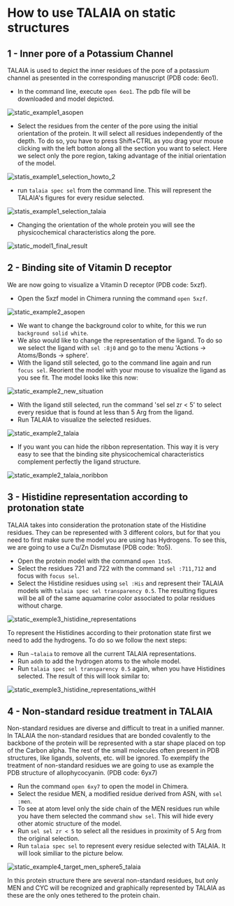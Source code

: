 # How to use TALAIA on static structures

## 1 - Inner pore of a Potassium Channel

TALAIA is used to depict the inner residues of the pore of a potassium channel as presented in the corresponding manuscript (PDB code: 6eo1).

- In the command line, execute  `open 6eo1`. The pdb file will be downloaded and model depicted.

![static_example1_asopen](https://user-images.githubusercontent.com/63212606/234840722-50d9834d-e1f5-4b11-9b7a-8228276e3bdf.PNG)

- Select the residues from the center of the pore using the initial orientation of the protein. It will select all residues independently of the depth.
To do so, you have to press Shift+CTRL as you drag your mouse clicking with the left botton along all the section you want to select.
Here we select only the pore region, taking advantage of the initial orientation of the model.

![statis_example1_selection_howto_2](https://user-images.githubusercontent.com/63212606/234841986-f94ce56d-175f-4b64-a052-8114ec0a6c2e.png)


- run `talaia spec sel` from the command line. This will represent the TALAIA's figures for every residue selected.

![statis_example1_selection_talaia](https://user-images.githubusercontent.com/63212606/234841297-eaf85eae-48a2-4567-bb73-420097a41cc7.PNG)

- Changing the orientation of the whole protein you will see the physicochemical characteristics along the pore.

![static_model1_final_result](https://user-images.githubusercontent.com/63212606/234841342-4b1b2a1a-a915-4461-a952-ce4ab764df88.PNG)



## 2 - Binding site of Vitamin D receptor
We are now going to visualize a Vitamin D receptor (PDB code: 5xzf).

- Open the 5xzf model in Chimera running the command `open 5xzf`.

![static_example2_asopen](https://user-images.githubusercontent.com/63212606/234842474-65d108be-5846-4899-826c-31df4ed90d0a.PNG)

- We want to change the background color to white, for this we run `background solid white`.
- We also would like to change the representation of the ligand. To do so we select the ligand with `sel :8j0` and go to the menu 'Actions -> Atoms/Bonds -> sphere'.
- With the ligand still selected, go to the command line again and run `focus sel`. Reorient the model with your mouse to visualize the ligand as you see fit.
The model looks like this now:

![static_example2_new_situation](https://user-images.githubusercontent.com/63212606/234844568-e8dc7133-676a-410c-b932-35647f8d47ee.PNG)

- With the ligand still selected, run the command 'sel sel zr < 5' to select every residue that is found at less than 5 Arg from the ligand.
- Run TALAIA to visualize the selected residues.

![static_example2_talaia](https://user-images.githubusercontent.com/63212606/234845393-aa014e50-bc02-47db-bad6-3e9e070a0801.PNG)

- If you want you can hide the ribbon representation. This way it is very easy to see that the binding site physicochemical characteristics complement perfectly the ligand structure.

![static_example2_talaia_noribbon](https://user-images.githubusercontent.com/63212606/234845647-d078eeb7-9885-41a0-96b0-9b2331d2eb0e.PNG)


## 3 - Histidine representation according to protonation state
TALAIA takes into consideration the protonation state of the Histidine residues. They can be represented with 3 different colors, but for that you need to first make sure the model you are using has Hydrogens.
To see this, we are going to use a Cu/Zn Dismutase (PDB code: 1to5).

- Open the protein model with the command `open 1to5`.
- Select the residues 721 and 722 with the command `sel :711,712` and focus with `focus sel`.
- Select the Histidine residues using `sel :His` and represent their TALAIA models with `talaia spec sel transparency 0.5`. The resulting figures will be all of the same aquamarine color associated to polar residues without charge.

![static_exemple3_histidine_representations](https://user-images.githubusercontent.com/63212606/234997489-25ebe5b1-f904-427d-b00a-8ffcd5f5bfc6.PNG)

To represent the Histidines according to their protonation state first we need to add the hydrogens. To do so we follow the next steps:
- Run `~talaia` to remove all the current TALAIA representations.
- Run `addh` to add the hydrogen atoms to the whole model.
- Run `talaia spec sel transparency 0.5` again, when you have Histidines selected.
The result of this will look similar to:

![static_exemple3_histidine_representations_withH](https://user-images.githubusercontent.com/63212606/234997528-91327fda-0307-4f14-83be-0bdd3a1fb721.PNG)


## 4 - Non-standard residue treatment in TALAIA
Non-standard residues are diverse and difficult to treat in a unified manner. 
In TALAIA the non-standard residues that are bonded covalently to the backbone of the protein will be represented with a star shape placed on top of the Carbon alpha. 
The rest of the small molecules often present in PDB structures, like ligands, solvents, etc. will be ignored.
To exemplify the treatment of non-standard residues we are going to use as example the PDB structure of allophycocyanin. (PDB code: 6yx7)

- Run the command `open 6xy7` to open the model in Chimera.
- Select the residue MEN, a modified residue derived from ASN, with `sel :men`.
- To see at atom level only the side chain of the MEN residues run while you have them selected the command `show sel`. This will hide every other atomic structure of the model.
- Run `sel sel zr < 5` to select all the residues in proximity of 5 Arg from the original selection.
- Run `talaia spec sel` to represent every residue selected with TALAIA. It will look similiar to the picture below.


![static_example4_target_men_sphere5_talaia](https://user-images.githubusercontent.com/63212606/234998728-f21d33b2-7ef1-4823-8774-41e41472779e.PNG)

In this protein structure there are several non-standard residues, but only MEN and CYC will be recognized and graphically represented by TALAIA as these are the only ones tethered to the protein chain.
